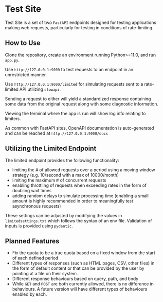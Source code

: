 # Test Site

Test Site is a set of two ```FastAPI``` endpoints designed for testing applications making web requests, particularly for testing in conditions of rate-limiting. 


## How to Use

Clone the repository, create an environment running Python>=11.0, and run ```app.py```.

Use ```http://127.0.0.1:9000``` to test requests to an endpoint in an unrestricted manner.

Use ```http://127.0.0.1:9000/limited``` for simulating requests sent to a rate-limited API utilizing ```slowapi```.

Sending a request to either will yield a standardized response containing some data from the original request along with some diagnostic information.

Viewing the terminal where the app is run will show log info relating to limiters.

As common with FastAPI sites, OpenAPI documentation is auto-generated and can be reached at ```http://127.0.0.1:9000/docs``` 


## Utilizing the Limited Endpoint

The limited endpoint provides the following functionality:
- limiting the # of allowed requests over a period using a moving window strategy (e.g. 10/second with a max of 10000/month)    
- limiting the maximum # of concurrent requests
- enabling throttling of requests when exceeding rates in the form of doubling wait times
- adding random delays to simulate processing time (enabling a small amount is highly recommended in order to meaningfully test asynchronous requests)

These settings can be adjusted by modifying the values in ```limitedsettings.txt``` which follows the syntax of an env file. Validation of inputs is provided using ```pydantic```.


## Planned Features

- Fix the quota to be a true quota based on a fixed window from the start of each defined period
- Different types of responses (such as HTML pages, CSV, other files) in the form of default content or that can be provided by the user by pointing at a file on their system.
- Different response behaviours based on query, path, and body
- While ```GET``` and ```POST``` are both currently allowed, there is no difference in behaviours. A future version will have different types of behaviours enabled by each.
